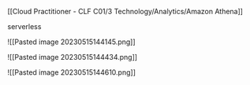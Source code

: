 [[Cloud Practitioner - CLF C01/3 Technology/Analytics/Amazon Athena]]

serverless

![[Pasted image 20230515144145.png]]

![[Pasted image 20230515144434.png]]

![[Pasted image 20230515144610.png]]



